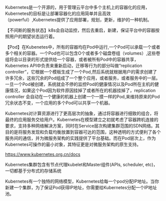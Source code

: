 Kubernetes是一个开源的，用于管理云平台中多个主机上的容器化的应用，Kubernetes的目标是让部署容器化的应用简单并且高效（powerful）,Kubernetes提供了应用部署，规划，更新，维护的一种机制。

【不间断的服务状态】k8s会自动监控，然后去重启，新建，保证平台中的容器按照用户的期望状态运行着。

【Pod】在Kubenetes中，所有的容器均在Pod中运行,一个Pod可以承载一个或者多个相关的容器。一个Pod也可以包含O个或者多个磁盘卷组（volumes）,这些卷组将会以目录的形式提供给一个容器，或者被所有Pod中的容器共享，Kubernetes API中负责来重新启动，迁移等行为的部分叫做“replication controller”，它根据一个模板生成了一个Pod,然后系统就根据用户的需求创建了许多冗余，这些冗余的Pod组成了一个整个应用，或者服务，或者服务中的一层。一旦一个Pod被创建，系统就会不停的监控Pod的健康情况以及Pod所在主机的健康情况，如果这个Pod因为软件原因挂掉了或者所在的机器挂掉了，replication controller 会自动在一个健康的机器上创建一个一摸一样的Pod,来维持原来的Pod冗余状态不变，一个应用的多个Pod可以共享一个机器。

Kubernetes对计算资源进行了更高层次的抽象，通过将容器进行细致的组合，将最终的应用服务交给用户。Kubernetes在模型建立之初就考虑了容器跨机连接的要求，支持多种网络解决方案，同时在Service层次构建集群范围的SDN网络。其目的是将服务发现和负载均衡放置到容器可达的范围，这种透明的方式便利了各个服务间的通信，并为微服务架构的实践提供了平台基础。而在Pod层次上，作为Kubernetes可操作的最小对象，其特征更是对微服务架构的原生支持。

https://www.kubernetes.org.cn/docs

Kubernetes集群包含有节点代理kubelet和Master组件(APIs, scheduler, etc)，一切都基于分布式的存储系统

Kubernetes有一个独特的网络模型，Kubernetes给每一个pod分配IP地址。当你新建一个集群，为了保证Pod获得IP地址，你需要给Kubernetes分配一个IP地址池。